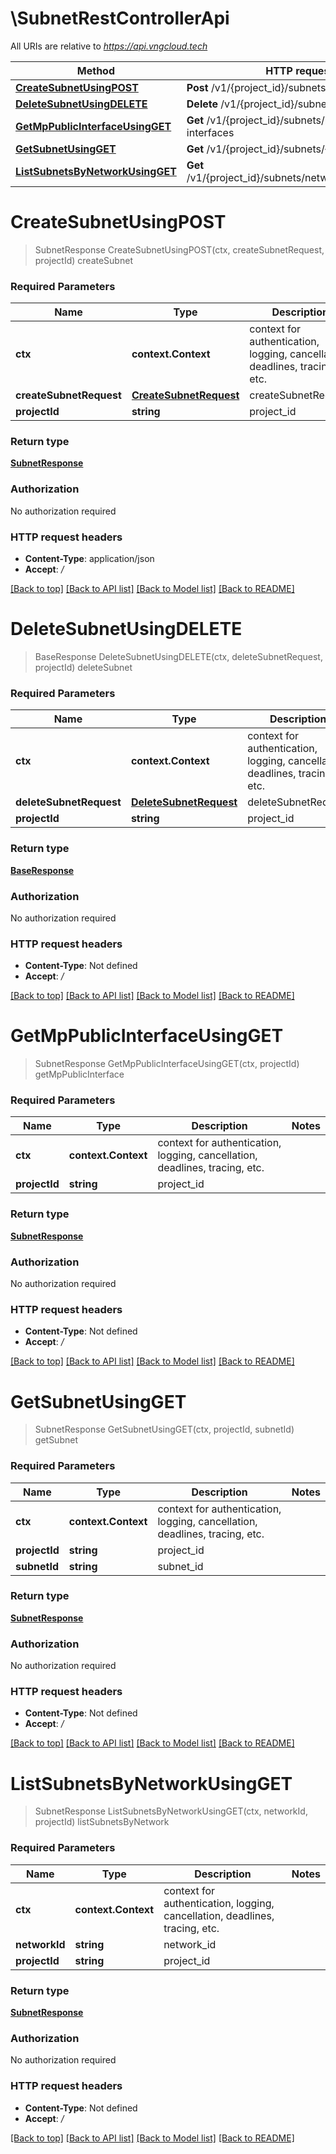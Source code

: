 # \SubnetRestControllerApi

All URIs are relative to *https://api.vngcloud.tech*

Method | HTTP request | Description
------------- | ------------- | -------------
[**CreateSubnetUsingPOST**](SubnetRestControllerApi.md#CreateSubnetUsingPOST) | **Post** /v1/{project_id}/subnets | createSubnet
[**DeleteSubnetUsingDELETE**](SubnetRestControllerApi.md#DeleteSubnetUsingDELETE) | **Delete** /v1/{project_id}/subnets | deleteSubnet
[**GetMpPublicInterfaceUsingGET**](SubnetRestControllerApi.md#GetMpPublicInterfaceUsingGET) | **Get** /v1/{project_id}/subnets/mp-public-interfaces | getMpPublicInterface
[**GetSubnetUsingGET**](SubnetRestControllerApi.md#GetSubnetUsingGET) | **Get** /v1/{project_id}/subnets/{subnet_id} | getSubnet
[**ListSubnetsByNetworkUsingGET**](SubnetRestControllerApi.md#ListSubnetsByNetworkUsingGET) | **Get** /v1/{project_id}/subnets/networks/{network_id} | listSubnetsByNetwork


# **CreateSubnetUsingPOST**
> SubnetResponse CreateSubnetUsingPOST(ctx, createSubnetRequest, projectId)
createSubnet

### Required Parameters

Name | Type | Description  | Notes
------------- | ------------- | ------------- | -------------
 **ctx** | **context.Context** | context for authentication, logging, cancellation, deadlines, tracing, etc.
  **createSubnetRequest** | [**CreateSubnetRequest**](CreateSubnetRequest.md)| createSubnetRequest | 
  **projectId** | **string**| project_id | 

### Return type

[**SubnetResponse**](SubnetResponse.md)

### Authorization

No authorization required

### HTTP request headers

 - **Content-Type**: application/json
 - **Accept**: */*

[[Back to top]](#) [[Back to API list]](../README.md#documentation-for-api-endpoints) [[Back to Model list]](../README.md#documentation-for-models) [[Back to README]](../README.md)

# **DeleteSubnetUsingDELETE**
> BaseResponse DeleteSubnetUsingDELETE(ctx, deleteSubnetRequest, projectId)
deleteSubnet

### Required Parameters

Name | Type | Description  | Notes
------------- | ------------- | ------------- | -------------
 **ctx** | **context.Context** | context for authentication, logging, cancellation, deadlines, tracing, etc.
  **deleteSubnetRequest** | [**DeleteSubnetRequest**](DeleteSubnetRequest.md)| deleteSubnetRequest | 
  **projectId** | **string**| project_id | 

### Return type

[**BaseResponse**](BaseResponse.md)

### Authorization

No authorization required

### HTTP request headers

 - **Content-Type**: Not defined
 - **Accept**: */*

[[Back to top]](#) [[Back to API list]](../README.md#documentation-for-api-endpoints) [[Back to Model list]](../README.md#documentation-for-models) [[Back to README]](../README.md)

# **GetMpPublicInterfaceUsingGET**
> SubnetResponse GetMpPublicInterfaceUsingGET(ctx, projectId)
getMpPublicInterface

### Required Parameters

Name | Type | Description  | Notes
------------- | ------------- | ------------- | -------------
 **ctx** | **context.Context** | context for authentication, logging, cancellation, deadlines, tracing, etc.
  **projectId** | **string**| project_id | 

### Return type

[**SubnetResponse**](SubnetResponse.md)

### Authorization

No authorization required

### HTTP request headers

 - **Content-Type**: Not defined
 - **Accept**: */*

[[Back to top]](#) [[Back to API list]](../README.md#documentation-for-api-endpoints) [[Back to Model list]](../README.md#documentation-for-models) [[Back to README]](../README.md)

# **GetSubnetUsingGET**
> SubnetResponse GetSubnetUsingGET(ctx, projectId, subnetId)
getSubnet

### Required Parameters

Name | Type | Description  | Notes
------------- | ------------- | ------------- | -------------
 **ctx** | **context.Context** | context for authentication, logging, cancellation, deadlines, tracing, etc.
  **projectId** | **string**| project_id | 
  **subnetId** | **string**| subnet_id | 

### Return type

[**SubnetResponse**](SubnetResponse.md)

### Authorization

No authorization required

### HTTP request headers

 - **Content-Type**: Not defined
 - **Accept**: */*

[[Back to top]](#) [[Back to API list]](../README.md#documentation-for-api-endpoints) [[Back to Model list]](../README.md#documentation-for-models) [[Back to README]](../README.md)

# **ListSubnetsByNetworkUsingGET**
> SubnetResponse ListSubnetsByNetworkUsingGET(ctx, networkId, projectId)
listSubnetsByNetwork

### Required Parameters

Name | Type | Description  | Notes
------------- | ------------- | ------------- | -------------
 **ctx** | **context.Context** | context for authentication, logging, cancellation, deadlines, tracing, etc.
  **networkId** | **string**| network_id | 
  **projectId** | **string**| project_id | 

### Return type

[**SubnetResponse**](SubnetResponse.md)

### Authorization

No authorization required

### HTTP request headers

 - **Content-Type**: Not defined
 - **Accept**: */*

[[Back to top]](#) [[Back to API list]](../README.md#documentation-for-api-endpoints) [[Back to Model list]](../README.md#documentation-for-models) [[Back to README]](../README.md)

